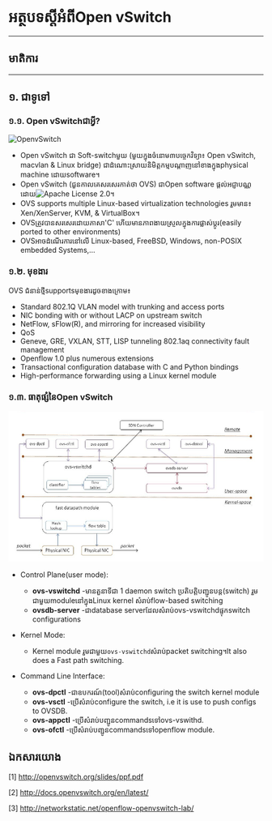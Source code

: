# អត្ថបទស្ដីអំពី**Open vSwitch**
--------------------------------

## មាតិការ

--------------------------------

## <a name="intro">១. ជាទូទៅ</a>
### <a name="sub-intro">១.១. Open vSwitchជាអ្វី?</a>
![OpenvSwitch](http://openvswitch.org/assets/featured-image.jpg)
- Open vSwitch ជា Soft-switchមួយ (មួយក្នុងចំនោម៣បច្ចេកវិទ្យា៖ Open vSwitch, macvlan & Linux bridge) ជាដំណោះស្រាយនិមិត្តកម្មបណ្ដាញនៅខាងក្នុងphysical machine ដោយsoftware។
- Open vSwitch (ជួនកាលគេសរសេរកាត់ថា OVS) ជាOpen software ផ្ដល់អជ្ញាបណ្ណដោយ![Apache License 2.0](https://www.apache.org/licenses/LICENSE-2.0)។
- OVS supports multiple Linux-based virtualization technologies រួមមាន៖ Xen/XenServer, KVM, & VirtualBox។
- OVSត្រូវបានសរសេរដោយភាសា'C' ហើយមានភាពងាយស្រួលក្នុងការផ្លាស់ប្ដូរ(easily ported to other environments)
- OVSអាចដំណើរការនៅលើ Linux-based, FreeBSD, Windows, non-POSIX embedded Systems,...

### <a name="feature">១.២. មុខងារ</a>
OVS ជំនាន់ថ្មីsupportsមុខងារដូចខាងក្រោម៖
  * Standard 802.1Q VLAN model with trunking and access ports
  * NIC bonding with or without LACP on upstream switch
  * NetFlow, sFlow(R), and mirroring for increased visibility
  * QoS
  * Geneve, GRE, VXLAN, STT, LISP tunneling
  802.1aq connectivity fault management
  * Openflow 1.0 plus numerous extensions
  * Transactional configuration database with C and Python bindings
  * High-performance forwarding using a Linux kernel module


### <a name="architec">១.៣. ធាតុផ្សំនៃOpen vSwitch</a>
![OVS architecture](/images/architecture.jpg)
* Control Plane(user mode):
  * **ovs-vswitchd** -មានតួនាទីជា​ 1 daemon​ switch ប្រតិបត្តិបញ្ជូនបន្ត(switch) រួមជាមួយmoduleនៅក្នុងLinux kernel សំរាប់flow-based switching
  * **ovsdb-server** -ជាdatabase serverដែលសំរាប់ovs-vswitchdផ្ទុកswitch configurations

* Kernel Mode:
  * Kernel module រួមជាមួយ`ovs-vswitchd`សំរាប់packet switching។​ It also does a Fast path switching.

* Command Line Interface:
  * **ovs-dpctl** -ជាឧបករណ៍(tool)សំរាប់configuring the switch kernel module
  * **ovs-vsctl** -ប្រើសំរាប់configure the switch, i.e it is use to push configs to OVSDB.
  * **ovs-appctl** -ប្រើសំរាប់បញ្ជូនcommandsទៅovs-vswithd.
  * **ovs-ofctl** -ប្រើសំរាប់បញ្ជូនcommandsទៅopenflow module.

## <a name="ref">ឯកសារយោង</a>
[1] http://openvswitch.org/slides/ppf.pdf

[2] http://docs.openvswitch.org/en/latest/

[3] http://networkstatic.net/openflow-openvswitch-lab/
